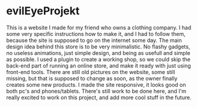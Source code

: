 # evilEyeProjekt
This is a website I made for my friend who owns a clothing company. I had some very specific instructions how to make it, and I had
to follow them, because the site is supposed to go on the internet some day.
The main design idea behind this store is to be very minimalistic. No flashy gadgets, no useless animations, just simple 
design, and being as usefull and simple as possible. 
I used a plugin to create a working shop, so we could skip the back-end part of running an online store, and make it ready with
just using front-end tools. 
There are still old pictures on the website, some still missing, but that is supposed to change as soon, as the owner finally creates
some new products. 
I made the site responsive, it looks good on both pc's and phones/tablets. 
There's still work to be done here, and I'm really excited to work on this project, and add more cool stuff in the future.
